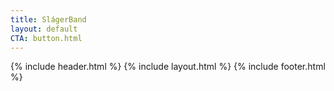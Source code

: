 ```yaml
---
title: SlágerBand
layout: default
CTA: button.html
---
```


{% include header.html %}
{% include layout.html %}
{% include footer.html %}

